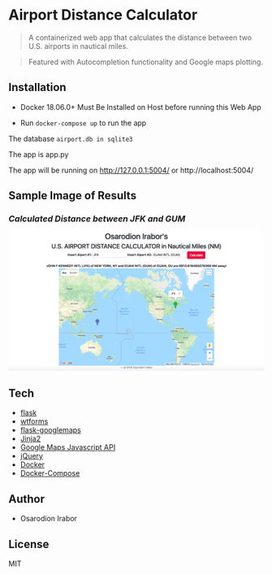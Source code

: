 Airport Distance Calculator
============
> A containerized web app that calculates the distance between two U.S. airports in nautical miles.

> Featured with Autocompletion functionality and Google maps plotting.

Installation
--------
* Docker 18.06.0+ Must Be Installed on Host before running this Web App 

- Run ```docker-compose up``` to run the app 

The database ```airport.db in sqlite3```

The app is app.py

The app will be running on http://127.0.0.1:5004/ or http://localhost:5004/

Sample Image of Results
---------
### *Calculated Distance between JFK and GUM*
<img src="./sampleImages/JFK-GUM.png" alt="Calculated Distance between JFK and GUM">

Tech 
------
* [flask]
* [wtforms]
* [flask-googlemaps]
* [Jinja2]
* [Google Maps Javascript API]
* [jQuery]
* [Docker]
* [Docker-Compose]

Author
--------
* Osarodion Irabor

License
-------
MIT

[Federal Aviation Administration]: https://www.faa.gov/airports/airport_safety/airportdata_5010/
[flask]: http://flask.pocoo.org/
[flask-googlemaps]: https://github.com/rochacbruno/Flask-GoogleMaps
[wtforms]: https://github.com/wtforms/wtforms
[Google Maps Javascript API]: https://developers.google.com/maps/documentation/javascript/tutorial
[Jinja2]: http://jinja.pocoo.org/docs/2.10/
[jQuery]: https://api.jquery.com/
[Docker]: https://docs.docker.com/engine/reference/builder/#usage
[Docker-Compose]: https://docs.docker.com/compose/compose-file/
